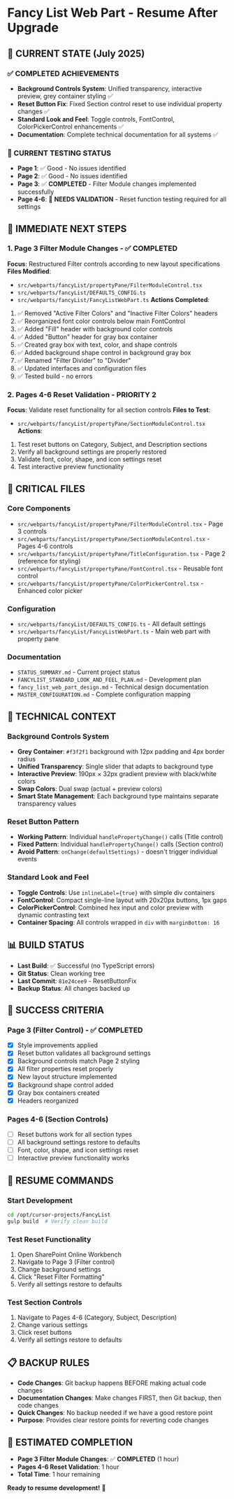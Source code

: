 # Fancy List Web Part - Resume After Upgrade

## 🎯 **CURRENT STATE (July 2025)**

### **✅ COMPLETED ACHIEVEMENTS**
- **Background Controls System**: Unified transparency, interactive preview, grey container styling ✅
- **Reset Button Fix**: Fixed Section control reset to use individual property changes ✅
- **Standard Look and Feel**: Toggle controls, FontControl, ColorPickerControl enhancements ✅
- **Documentation**: Complete technical documentation for all systems ✅

### **🔄 CURRENT TESTING STATUS**
- **Page 1**: ✅ Good - No issues identified
- **Page 2**: ✅ Good - No issues identified  
- **Page 3**: ✅ **COMPLETED** - Filter Module changes implemented successfully
- **Page 4-6**: 🔄 **NEEDS VALIDATION** - Reset function testing required for all settings

## 🚨 **IMMEDIATE NEXT STEPS**

### **1. Page 3 Filter Module Changes - ✅ COMPLETED**
**Focus**: Restructured Filter controls according to new layout specifications
**Files Modified**: 
- `src/webparts/fancyList/propertyPane/FilterModuleControl.tsx`
- `src/webparts/fancyList/DEFAULTS_CONFIG.ts`
- `src/webparts/fancyList/FancyListWebPart.ts`
**Actions Completed**:
1. ✅ Removed "Active Filter Colors" and "Inactive Filter Colors" headers
2. ✅ Reorganized font color controls below main FontControl
3. ✅ Added "Fill" header with background color controls
4. ✅ Added "Button" header for gray box container
5. ✅ Created gray box with text, color, and shape controls
6. ✅ Added background shape control in background gray box
7. ✅ Renamed "Filter Divider" to "Divider"
8. ✅ Updated interfaces and configuration files
9. ✅ Tested build - no errors

### **2. Pages 4-6 Reset Validation - PRIORITY 2**
**Focus**: Validate reset functionality for all section controls
**Files to Test**: 
- `src/webparts/fancyList/propertyPane/SectionModuleControl.tsx`
**Actions**:
1. Test reset buttons on Category, Subject, and Description sections
2. Verify all background settings are properly restored
3. Validate font, color, shape, and icon settings reset
4. Test interactive preview functionality

## 📁 **CRITICAL FILES**

### **Core Components**
- `src/webparts/fancyList/propertyPane/FilterModuleControl.tsx` - Page 3 controls
- `src/webparts/fancyList/propertyPane/SectionModuleControl.tsx` - Pages 4-6 controls
- `src/webparts/fancyList/propertyPane/TitleConfiguration.tsx` - Page 2 (reference for styling)
- `src/webparts/fancyList/propertyPane/FontControl.tsx` - Reusable font control
- `src/webparts/fancyList/propertyPane/ColorPickerControl.tsx` - Enhanced color picker

### **Configuration**
- `src/webparts/fancyList/DEFAULTS_CONFIG.ts` - All default settings
- `src/webparts/fancyList/FancyListWebPart.ts` - Main web part with property pane

### **Documentation**
- `STATUS_SUMMARY.md` - Current project status
- `FANCYLIST_STANDARD_LOOK_AND_FEEL_PLAN.md` - Development plan
- `fancy_list_web_part_design.md` - Technical design documentation
- `MASTER_CONFIGURATION.md` - Complete configuration mapping

## 🔧 **TECHNICAL CONTEXT**

### **Background Controls System**
- **Grey Container**: `#f3f2f1` background with 12px padding and 4px border radius
- **Unified Transparency**: Single slider that adapts to background type
- **Interactive Preview**: 190px × 32px gradient preview with black/white colors
- **Swap Colors**: Dual swap (actual + preview colors)
- **Smart State Management**: Each background type maintains separate transparency values

### **Reset Button Pattern**
- **Working Pattern**: Individual `handlePropertyChange()` calls (Title control)
- **Fixed Pattern**: Individual `handlePropertyChange()` calls (Section control)
- **Avoid Pattern**: `onChange(defaultSettings)` - doesn't trigger individual events

### **Standard Look and Feel**
- **Toggle Controls**: Use `inlineLabel={true}` with simple div containers
- **FontControl**: Compact single-line layout with 20x20px buttons, 1px gaps
- **ColorPickerControl**: Combined hex input and color preview with dynamic contrasting text
- **Container Spacing**: All controls wrapped in `div` with `marginBottom: 16`

## 📊 **BUILD STATUS**
- **Last Build**: ✅ Successful (no TypeScript errors)
- **Git Status**: Clean working tree
- **Last Commit**: `81e24cee9` - ResetButtonFix
- **Backup Status**: All changes backed up

## 🎯 **SUCCESS CRITERIA**

### **Page 3 (Filter Control) - ✅ COMPLETED**
- [x] Style improvements applied
- [x] Reset button validates all background settings
- [x] Background controls match Page 2 styling
- [x] All filter properties reset properly
- [x] New layout structure implemented
- [x] Background shape control added
- [x] Gray box containers created
- [x] Headers reorganized

### **Pages 4-6 (Section Controls)**
- [ ] Reset buttons work for all section types
- [ ] All background settings restore to defaults
- [ ] Font, color, shape, and icon settings reset
- [ ] Interactive preview functionality works

## 🚀 **RESUME COMMANDS**

### **Start Development**
```bash
cd /opt/cursor-projects/FancyList
gulp build  # Verify clean build
```

### **Test Reset Functionality**
1. Open SharePoint Online Workbench
2. Navigate to Page 3 (Filter control)
3. Change background settings
4. Click "Reset Filter Formatting"
5. Verify all settings restore to defaults

### **Test Section Controls**
1. Navigate to Pages 4-6 (Category, Subject, Description)
2. Change various settings
3. Click reset buttons
4. Verify all settings restore to defaults

## 📋 **BACKUP RULES**
- **Code Changes**: Git backup happens BEFORE making actual code changes
- **Documentation Changes**: Make changes FIRST, then Git backup, then code changes
- **Quick Changes**: No backup needed if we have a good restore point
- **Purpose**: Provides clear restore points for reverting code changes

## 🎯 **ESTIMATED COMPLETION**
- **Page 3 Filter Module Changes**: ✅ **COMPLETED** (1 hour)
- **Pages 4-6 Reset Validation**: 1 hour
- **Total Time**: 1 hour remaining

**Ready to resume development!** 🚀 